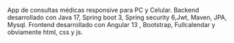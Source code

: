 App de consultas médicas responsive para PC y Celular. 
Backend desarrollado con Java 17, Spring boot 3, Spring security 6,Jwt, Maven,  JPA, Mysql.
Frontend desarrollado con Angular 13 , Bootstrap, Fullcalendar y obviamente html, css y js. 
 
